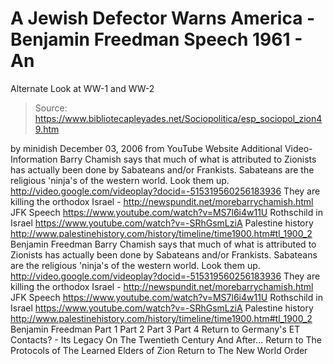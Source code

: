 # A Jewish Defector Warns America - Benjamin Freedman Speech 1961 - An 
Alternate Look at WW-1 and WW-2

> Source: https://www.bibliotecapleyades.net/Sociopolitica/esp_sociopol_zion49.htm

by minidish December 03, 2006
from YouTube Website
Additional Video-Information
Barry Chamish says that much of what is attributed to Zionists has actually been done by Sabateans and/or Frankists. Sabateans are the religious 'ninja's of the western world. Look them up. http://video.google.com/videoplay?docid=-515319560256183936 They are killing the orthodox Israel - http://newspundit.net/morebarrychamish.html JFK Speech https://www.youtube.com/watch?v=MS7l6i4w11U Rothschild in Israel https://www.youtube.com/watch?v=-SRhGsmLziA Palestine history http://www.palestinehistory.com/history/timeline/time1900.htm#tl_1900_2 Benjamin Freedman
Barry Chamish says that much of what is attributed to Zionists has actually been done by Sabateans and/or Frankists. Sabateans are the religious 'ninja's of the western world. Look them up. http://video.google.com/videoplay?docid=-515319560256183936
They are killing the orthodox Israel - http://newspundit.net/morebarrychamish.html
JFK Speech https://www.youtube.com/watch?v=MS7l6i4w11U
Rothschild in Israel https://www.youtube.com/watch?v=-SRhGsmLziA
Palestine history http://www.palestinehistory.com/history/timeline/time1900.htm#tl_1900_2
Benjamin Freedman
Part 1
Part 2
Part 3
Part 4
Return to Germany's ET Contacts? - Its Legacy On The Twentieth Century And After...
Return to The Protocols of The Learned Elders of Zion
Return to The New World Order
